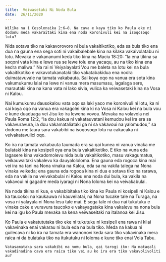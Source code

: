 ```yaml
---
title:  Veiwasetaki Ni Noda Bula
date:  26/11/2020
---
```


`Wilika na 1 Cesolonaika 2:6–8. Na cava e kaya tiko ko Paula eke ni dodonu meda vakaraitaki kina ena noda koronivuli kei na isoqosoqo lotu?`

Nida sotava tiko na kakavorovoro ni bula vakaitikotiko, eda sa bula tiko ena dua na gauna ena sega soti ni vakaibalebale kina na kilaka vakaivolatabu ni lotu. Mevaka e vakananumi keda tiko kina na Maciu 18:20: “Ia ena tikina sa soqoni vata kina e lewe rua se lewe tolu ena yacaqu, au na tiko kina ena kedra maliwa.” Na rai ni Veiyalayalati Vou me baleta na lotu kei na bula vakaitikotiko e vakavotukanataki tiko vakatabakidua ena nodra duimatavuvale na tamata vakabauta. Sai koya oqo na vanua era sota kina vakumukumu lalai na lewe ni vanua mera masumasu, lagalaga sere, marautaki kina na kana vata ni lako sivia, vulica ka veiwasetaki kina na Vosa ni Kalou.

Nai kumukumu dausokalou vata oqo sa laki yaco me koronivuli ni lotu, ka ni sai koya oqo na vanua era vakagolei kina ki na Vosa ni Kalou kei na bula vou e kune duaduaga vei Jisu ko ira lewena vovou. Mevaka na volavola nei Paula Roma 12:2, “Ia dou kakua ni vakatauvatani kemudou kei ira era sa vakavuravura, ia dou vakamataliataki ga ni sa vakavoui na yalomudou,” sa dodonu me taura sara vakabibi na isoqosoqo lotu na cakacaka ni veivakatavulici oqo.

Ko ira na tamata vakabauta taumada era sa qai kunea ni vanua vinaka me bulataki kina na kosipeli oya ena bula vakaitikotiko. E tiko na vuna eda lagasere kina vakadomolevu nida bula vakaitikotiko, masu vakagumatua, veikauwaitaki vakalevu ka dauyalololoma. Ena gauna eda rogoca kina mai vei ira na tani na Nona vinaka na Kalou, eda sa na vakila talega na Nona vinaka veikeda; ena gauna eda rogoca kina ni dua e sotava tiko na rarawa, eda na vakila na veivakabulai ni Kalou ena noda dui bula, ka vakila na vakavoui ni gagadre meda iyaragi ni Nona loloma kei na veivakabulai.

Na noda tikina ni kua, e vakabibitaka tiko kina ko Paula ni kosipeli ni Kalou e ka taucoko: na kaukauwa ni kauveilatai, na Nona tucake tale na Turaga, na vosa ni yalayala ni Nona lesu tale mai. E sega tale ni dua nai tukutuku e vinaka cake e vuravura taucoko e vakayagataka kina vakalevu na nona bula kei na igu ko Paula mevaka na kena veiwaseitaki na italanoa kei Jisu.

Ko Paula e vakatututaka tiko eke ni tukutuku ni kosipeli ena rawa ni kilai vakavinaka enai vakarau ni bula eda na bula tiko. Meda na kakua ni guilecava ni ko ira na tamata era wanonovi keda sara tiko vakavinaka mera raica ni da bulataka tiko na itukutuku ni loloma e kune tiko enai Vola Tabu.

`Vakasamataka sara vakabibi na nomu bula, qai tarogi iko: Na mataqali vakadinadina cava era raica tiko vei au ko ira era tiko vakavolivoliti au?`